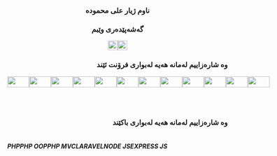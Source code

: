 
<h3 align="center">ناوم ژیار علی محمودە</h1>
<h3 align="center">گەشەپێدەری وێبم </h3>



<div style="display:flex;justify-content:center">
<a href="https://fb.com/zhyar.ali.mahmood" target="blank"><img src="https://cdn.iconscout.com/icon/free/png-128/facebook-224-498412.png" height="22" width="22" /></a>
<a href="viber://chat?number=07501520479" target="blank"><img src="https://cdn.iconscout.com/icon/free/png-64/viber-3691232-3073752.png" height="22" width="22" /></a>
</div>

<h3 align="right"><b>وە شارەزاییم لەمانە هەیە لەبواری فرۆنت ئێند</b></h3>

<div style="display:flex">
<img src="https://img.shields.io/badge/-Html-FF5733" width="50" height="25">
  <img src="https://img.shields.io/badge/-Css-2563EB" width="50" height="25">
  <img src="https://img.shields.io/badge/-JavaScript-FCD34D" width="50" height="25">
   <img src="https://img.shields.io/badge/-JQuery-3B82F6" width="50" height="25">
    <img src="https://img.shields.io/badge/-Vue%20Js-059669" width="50" height="25">
      <img src="https://img.shields.io/badge/-Vuetify%20Js-60A5FA" width="50" height="25">
      <img src="https://img.shields.io/badge/-Nuxt%20Js-059669" width="50" height="25">
       <img src="https://img.shields.io/badge/-Vite%20Js-4F46E5" width="50" height="25">
         <img src="https://img.shields.io/badge/-Tailwind%20Css-3B82F6" width="50" height="25">
           <img src="https://img.shields.io/badge/-Bootstrap%20Css-3730A3" width="50" height="25">
             <img src="https://img.shields.io/badge/-Halfmoon%20Css-EC4899" width="50" height="25">
               <img src="https://img.shields.io/badge/-Sass-DB2777" width="50" height="25">

  
 
</div>

<br><br>

<h3 align="right"><b>وە شارەزاییم لەمانە هەیە لەبواری  باکێند</b></h3>

<div style="display:flex">
  <h5>PHP</h5> 
  <h5>PHP OOP</h5>
  <h5>PHP MVC</h5>
  <h5>LARAVEL</h5>
  <h5>NODE JS</h5>
  <h5>EXPRESS JS</h5>
</div>



